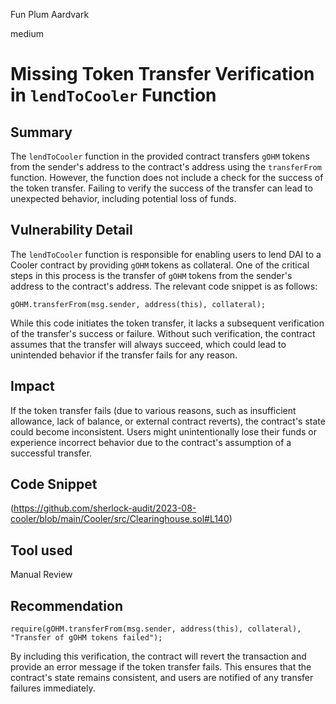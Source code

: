 Fun Plum Aardvark

medium

# Missing Token Transfer Verification in `lendToCooler` Function
## Summary
The `lendToCooler` function in the provided contract transfers `gOHM` tokens from the sender's address to the contract's address using the `transferFrom` function. However, the function does not include a check for the success of the token transfer. Failing to verify the success of the transfer can lead to unexpected behavior, including potential loss of funds.
## Vulnerability Detail
The `lendToCooler` function is responsible for enabling users to lend DAI to a Cooler contract by providing `gOHM` tokens as collateral. One of the critical steps in this process is the transfer of `gOHM` tokens from the sender's address to the contract's address. The relevant code snippet is as follows:
```solidity
gOHM.transferFrom(msg.sender, address(this), collateral);
```
While this code initiates the token transfer, it lacks a subsequent verification of the transfer's success or failure. Without such verification, the contract assumes that the transfer will always succeed, which could lead to unintended behavior if the transfer fails for any reason.
## Impact
 If the token transfer fails (due to various reasons, such as insufficient allowance, lack of balance, or external contract reverts), the contract's state could become inconsistent. Users might unintentionally lose their funds or experience incorrect behavior due to the contract's assumption of a successful transfer.
## Code Snippet
(https://github.com/sherlock-audit/2023-08-cooler/blob/main/Cooler/src/Clearinghouse.sol#L140)
## Tool used

Manual Review

## Recommendation
```solidity
require(gOHM.transferFrom(msg.sender, address(this), collateral), "Transfer of gOHM tokens failed");
```
By including this verification, the contract will revert the transaction and provide an error message if the token transfer fails. This ensures that the contract's state remains consistent, and users are notified of any transfer failures immediately.
